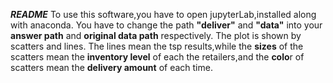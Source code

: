 ***README***
To use this software,you have to open jupyterLab,installed along with anaconda.
You have to change the path **"deliver"** and **"data"** into your **answer path** and **original data path** respectively.
The plot is shown by scatters and lines.
The lines mean the tsp results,while the **sizes** of the scatters mean the **inventory level** of each the retailers,and the **colo**r of scatters mean the **delivery amount** of each time.
